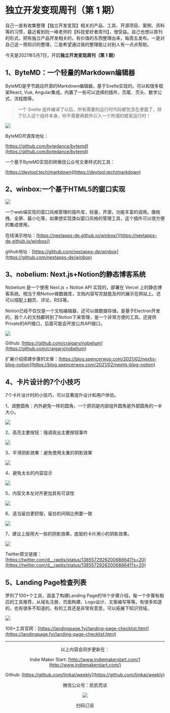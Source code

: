 # 独立开发变现周刊（第 1 期）

自己一直有收集整理【独立开发变现】相关的产品、工具、开源项目、案例、资料等的习惯，最近看到阮一峰老师的【科技爱好者周刊】，很受益。自己也想以周刊的形式，把有独立产品开发相关的，有价值的东西整理出来，每周五发布。一是对自己这一周知识的整理，二是希望通过我的整理能让对别人有一点点帮助。

今天是2021年5月7日，开启**独立开发变现周刊（第 1 期）**

## 1、ByteMD：一个轻量的Markdown编辑器

ByteMD是字节跳动开源的Markdown编辑器，基于Svelte实现的。可以和很多框架React, Vue, Angular集成。内置了一些可以选择的插件，页尾、页头、数学公式、流程图等。

> 一个 Svelte 组件编译了以后，所有需要的运行时代码都包含在里面了，除了引入这个组件本身，你不需要再额外引入一个所谓的框架运行时！

![](http://qiniu.gafata.com/2021-05-06-Untitled.png?imageView2/2/w/600)

ByteMD开源库地址：

[https://github.com/bytedance/bytemd](https://github.com/bytedance/bytemd)

一个基于ByteMD实现的转微信公众号文章样式的工具：

[https://devtool.tech/markdown](https://devtool.tech/markdown)

## 2、winbox:一个基于HTML5的窗口实现

![](http://qiniu.gafata.com/2021-05-06-Untitled%201.png?imageView2/2/w/600)

一个web端实现的窗口风格管理的插件库，轻量，开源，功能丰富的调用。像拖拽、全屏、最小化等，如果想实现类似窗口风格的管理工具，这个插件可以很方便的集成使用。

在线演示地址：[https://nextapps-de.github.io/winbox/](https://nextapps-de.github.io/winbox/)

github地址：[https://github.com/nextapps-de/winbox](https://github.com/nextapps-de/winbox)

## 3、nobelium: Next.js+Notion的静态博客系统

Nobelium 是一个使用 Next.js + Notion API 实现的，部署在 Vercel 上的静态博客系统。相当于用Notion做数据库，文档内容写完就能及时的展示在网站上。还可以搭配上翻页、评论、RSS等。

Notion已经不仅仅是一个文档编辑器，还可以做数据存储，是基于Electron开发的，我个人的文档都转到了Notion下来管理，是一个非常方便的工具。还提供Private的API接口，后面可能会开放公共API接口。

![](http://qiniu.gafata.com/2021-05-06-Untitled%202.png?imageView2/2/w/600)

Github: [https://github.com/craigary/nobelium](https://github.com/craigary/nobelium)

扩展介绍搭建步骤的文章：[https://blog.spencerwoo.com/2021/02/nextjs-blog-notion](https://blog.spencerwoo.com/2021/02/nextjs-blog-notion)

## 4、卡片设计的7个小技巧

7个卡片设计时的小技巧，可以显著提升设计和用户体验。

1、调整圆角：内外避免一样的圆角，一个原则是内部组件圆角是外部圆角的一半大小。

![](http://qiniu.gafata.com/2021-05-06-Untitled%203.png?imageView2/2/w/600)

2、高亮主要按钮：强调突出主要按钮事件

![](http://qiniu.gafata.com/2021-05-06-Untitled%204.png?imageView2/2/w/600)

3、平滑阴影效果：避免使用太重的阴影效果

![](http://qiniu.gafata.com/2021-05-06-Untitled%205.png?imageView2/2/w/600)

4、避免太长的内容显示

![](http://qiniu.gafata.com/2021-05-06-Untitled%206.png?imageView2/2/w/600)

5、内容文本左对齐更加具有可读性

![](http://qiniu.gafata.com/2021-05-06-Untitled%207.png?imageView2/2/w/600)

6、适当留白更舒服，留白的间隔比例要一致

![](http://qiniu.gafata.com/2021-05-06-Untitled%208.png?imageView2/2/w/600)

7、建议上层用大一些的阴影效果，底层的卡片用小的阴影效果。

![](http://qiniu.gafata.com/2021-05-06-Untitled%209.png?imageView2/2/w/600)

Twitter原文链接：[https://twitter.com/d__raptis/status/1385572926200688641?s=20](https://twitter.com/d__raptis/status/1385572926200688641?s=20)

## 5、Landing Page检查列表

罗列了100+个工具，涵盖了构建Landing Page的16个步骤介绍，每一个步骤有相应的工具推荐，从域名注册、页面构建、Logo设计、文案编写等等。有很多知道的，也有很多不知道的，有的工具还是非常有意思，可以拓展下知识领域。

![](http://qiniu.gafata.com/2021-05-06-Untitled%2010.png?imageView2/2/w/600)

100+工具官网：[https://landingpage.fyi/landing-page-checklist.html](https://landingpage.fyi/landing-page-checklist.html)

---
<center>
以上内容会同步更新在：

Indie Maker Start: [http://www.indiemakerstart.com/](http://www.indiemakerstart.com/)

Github: [https://github.com/ljinkai/weekly](https://github.com/ljinkai/weekly)

微信公众号：凯凯而谈


![](http://qiniu.gafata.com/2019-03-17-web-bear.jpg?imageView2/2/w/200)

扫码订阅
</center>